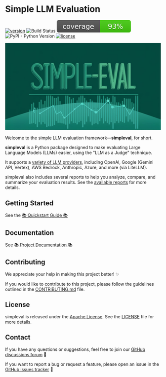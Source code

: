 # Simple LLM Evaluation

[![version](https://img.shields.io/github/v/release/cyberark/simple-llm-eval)](https://pypi.org/project/simpleval/)
![Build Status](https://github.com/cyberark/simple-llm-eval/actions/workflows/ci.yml/badge.svg)
![Code Coverage](https://raw.githubusercontent.com/cyberark/simple-llm-eval/refs/heads/badges/ci/badges/coverage-updated.svg)
![PyPI - Python Version](https://img.shields.io/pypi/pyversions/simpleval)
[![license](https://img.shields.io/badge/license-Apache%202.0-blue?style=flat-square)](https://raw.githubusercontent.com/cyberark/simple-llm-eval/refs/heads/main/LICENSE)

![Simpleval Banner](https://raw.githubusercontent.com/cyberark/simple-llm-eval/main/docs/media/simpleval-banner.jpeg)

Welcome to the simple LLM evaluation framework—**simpleval**, for short.

**simpleval** is a Python package designed to make evaluating Large Language Models (LLMs) easier, using the "LLM as a Judge" technique.

It supports a [variety of LLM providers]((https://cyberark.github.io/simple-llm-eval/latest/getting-started/judge-authentication/)), including OpenAI, Google (Gemini API, Vertex), AWS Bedrock, Anthropic, Azure, and more (via LiteLLM).

simpleval also includes several reports to help you analyze, compare, and summarize your evaluation results. See the [available reports]((https://cyberark.github.io/simple-llm-eval/latest/getting-started/reporting/)) for more details.

## Getting Started

See the [📚 Quickstart Guide 📚](https://cyberark.github.io/simple-llm-eval/latest/getting-started/quickstart/)

## Documentation

See [📚 Project Documentation 📚](https://cyberark.github.io/simple-llm-eval/)

## Contributing

We appreciate your help in making this project better! ✨

If you would like to contribute to this project, please follow the guidelines outlined in the [CONTRIBUTING.md](https://github.com/cyberark/simple-llm-eval/blob/main/CONTRIBUTING.md) file.

## License

simpleval is released under the [Apache License](https://www.apache.org/licenses/LICENSE-2.0). See the [LICENSE](https://github.com/cyberark/simple-llm-eval/blob/main/LICENSE) file for more details.

## Contact

If you have any questions or suggestions, feel free to join our [GitHub discussions forum](https://github.com/cyberark/simple-llm-eval/discussions) 💬

If you want to report a bug or request a feature, please open an issue in the [GitHub issues tracker](https://github.com/cyberark/simple-llm-eval/issues) 🐛

<br>
